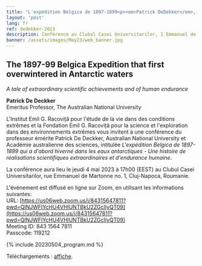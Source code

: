 ```yaml
---
title: "L'expédition Belgica de 1897-1899<p><em>Patrick DeDekker</em>, Australian National University</p>"
layout: 'post'
lang: fr
ref: dedekker-2023
description: Conférence au Clubul Casei Universitarilor, 1 Emmanuel de Martonne Str., Cluj-Napoca, Roumanie, le <strong>4 mai 2023 à 17h00 (EEST)</strong>.
banner: /assets/images/May23/web_banner.jpg
---
```


## The 1897-99 Belgica Expedition that first overwintered in Antarctic waters
_A tale of extraordinary scientific achievements and of human endurance_

**Patrick De Deckker**<br/>
Emeritus Professor, The Australian National University

L'Institut Emil G. Racoviță pour l'étude de la vie dans des conditions extrêmes et la Fondation Emil G. Racoviță pour la science et l'exploration dans des environnements extrêmes vous invitent à une conférence du professeur émérite Patrick De Deckker, Australian National University et Académie australienne des sciences, intitulée _L'expédition Belgica de 1897-1899 qui a d'abord hiverné dans les eaux antarctiques - Une histoire de réalisations scientifiques extraordinaires et d'endurance humaine_.

La conférence aura lieu le jeudi 4 mai 2023 à 17h00 (EEST) au Clubul Casei Universitarilor, rue Emmanuel de Martonne no. 1, Cluj-Napoca, Roumanie.

L'événement est diffusé en ligne sur Zoom, en utilisant les informations suivantes:<br/>
URL: [https://us06web.zoom.us/j/84315647811?pwd=QlNJWFlYcHU4VHlUNTBkU2ZGclIyQT09](https://us06web.zoom.us/j/84315647811?pwd=QlNJWFlYcHU4VHlUNTBkU2ZGclIyQT09)<br/>
Meeting ID: 843 1564 7811<br/>
Passcode: 119212

{% include 20230504_program.md %}

Téléchargements : [affiche](/assets/images/May23/poster_en.png).
